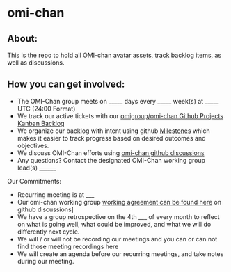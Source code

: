 # omi-chan
## About: 
This is the repo to hold all OMI-chan avatar assets, track backlog items, as well as discussions.

## How you can get involved: 
- The OMI-Chan group meets on _____ days every _____ week(s) at _____ UTC (24:00 Format) 
- We track our active tickets with our [omigroup/omi-chan Github Projects Kanban Backlog](https://github.com/omigroup/omi-chan/projects/1?add_cards_query=is%3Aopen)
- We organize our backlog with intent using github [Milestones](https://github.com/omigroup/omi-chan/milestones) which makes it easier to track progress based on desired outcomes and objectives.
- We discuss OMI-Chan efforts using [omi-chan github discussions](https://github.com/omigroup/omi-chan/discussions)
- Any questions? Contact the designated OMI-Chan working group lead(s) ______

Our Commitments: 
- Recurring meeting is at ___ 
- Our omi-chan working group [working agreement can be found here](https://github.com/omigroup/omi-chan/discussions/4) on github discussions]
- We have a group retrospective on the 4th ___ of every month to reflect on what is going well, what could be improved, and what we will do differently next cycle. 
- We will / or will not be recording our meetings and you can or can not find those meeting recordings here
- We will create an agenda before our recurring meetings, and take notes during our meeting. 
